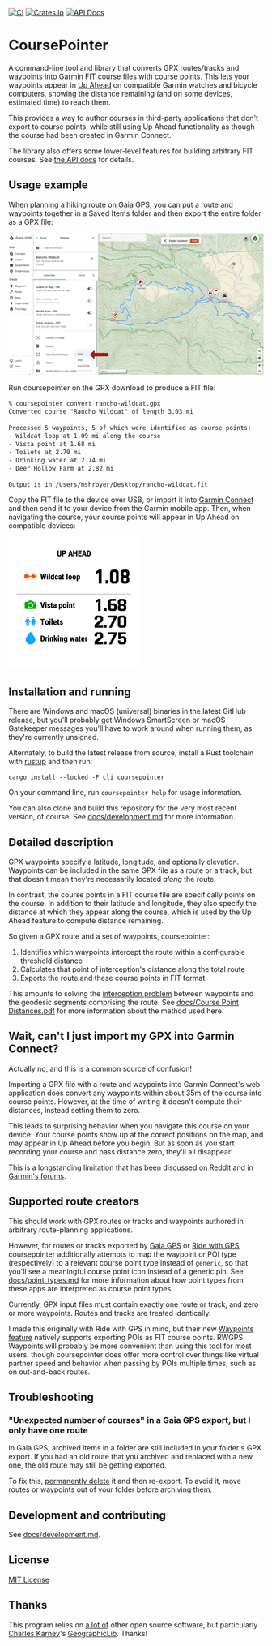 [![CI](https://github.com/mshroyer/coursepointer/actions/workflows/ci.yml/badge.svg)](https://github.com/mshroyer/coursepointer/actions/workflows/ci.yml)
[![Crates.io](https://img.shields.io/crates/v/coursepointer.svg)](https://crates.io/crates/coursepointer)
[![API Docs](https://docs.rs/coursepointer/badge.svg)](https://docs.rs/coursepointer)

# CoursePointer

A command-line tool and library that converts GPX routes/tracks and waypoints
into Garmin FIT course files with [course
points](https://support.garmin.com/en-US/?faq=aisqGZTLwH5LvbExSdO6L6). This
lets your waypoints appear in [Up
Ahead](https://support.garmin.com/en-US/?faq=lQMibRoY2I5Y4pP8EXgxv7) on
compatible Garmin watches and bicycle computers, showing the distance
remaining (and on some devices, estimated time) to reach them.

This provides a way to author courses in third-party applications that don't
export to course points, while still using Up Ahead functionality as though
the course had been created in Garmin Connect.

The library also offers some lower-level features for building arbitrary FIT
courses.  See [the API docs](https://docs.rs/coursepointer) for details.

## Usage example

When planning a hiking route on [Gaia GPS](https://gaiagps.com/), you can put
a route and waypoints together in a Saved Items folder and then export the
entire folder as a GPX file:

![Example hike](docs/img/gaia-rancho-wildcat.png)

Run coursepointer on the GPX download to produce a FIT file:

```
% coursepointer convert rancho-wildcat.gpx
Converted course "Rancho Wildcat" of length 3.03 mi

Processed 5 waypoints, 5 of which were identified as course points:
- Wildcat loop at 1.09 mi along the course
- Vista point at 1.68 mi
- Toilets at 2.70 mi
- Drinking water at 2.74 mi
- Deer Hollow Farm at 2.82 mi

Output is in /Users/mshroyer/Desktop/rancho-wildcat.fit
```

Copy the FIT file to the device over USB, or import it into [Garmin
Connect](https://connect.garmin.com/modern/) and then send it to your device
from the Garmin mobile app.  Then, when navigating the course, your course
points will appear in Up Ahead on compatible devices:

![Garmin Fenix Up Ahead screenshot](docs/img/gaia-rancho-wildcat-screenshot.png)

## Installation and running

There are Windows and macOS (universal) binaries in the latest GitHub release,
but you'll probably get Windows SmartScreen or macOS Gatekeeper messages
you'll have to work around when running them, as they're currently unsigned.

Alternately, to build the latest release from source, install a Rust toolchain
with [rustup](https://rustup.rs/) and then run:

```
cargo install --locked -F cli coursepointer
```

On your command line, run `coursepointer help` for usage information.

You can also clone and build this repository for the very most recent version,
of course.  See [docs/development.md](docs/development.md) for more
information.

## Detailed description

GPX waypoints specify a latitude, longitude, and optionally elevation.
Waypoints can be included in the same GPX file as a route or a track, but that
doesn't mean they're necessarily located *along* the route.

In contrast, the course points in a FIT course file are specifically points on
the course.  In addition to their latitude and longitude, they also specify
the distance at which they appear along the course, which is used by the Up
Ahead feature to compute distance remaining.

So given a GPX route and a set of waypoints, coursepointer:

1. Identifies which waypoints intercept the route within a configurable
   threshold distance
2. Calculates that point of interception's distance along the total route
3. Exports the route and these course points in FIT format

This amounts to solving the [interception
problem](https://sourceforge.net/p/geographiclib/discussion/1026621/thread/21aaff9f/#8a93)
between waypoints and the geodesic segments comprising the route.  See
[docs/Course Point Distances.pdf](docs/Course%20Point%20Distances.pdf) for
more information about the method used here.

## Wait, can't I just import my GPX into Garmin Connect?

Actually no, and this is a common source of confusion!

Importing a GPX file with a route and waypoints into Garmin Connect's web
application does convert any waypoints within about 35m of the course into
course points.  However, at the time of writing it doesn't compute their
distances, instead setting them to zero.

This leads to surprising behavior when you navigate this course on your
device: Your course points show up at the correct positions on the map, and
may appear in Up Ahead before you begin.  But as soon as you start recording
your course and pass distance zero, they'll all disappear!

This is a longstanding limitation that has been discussed [on
Reddit](https://www.reddit.com/r/Garmin/comments/1ds478x/how_does_up_ahead_actually_work/)
and [in Garmin's
forums](https://forums.garmin.com/outdoor-recreation/outdoor-recreation/f/fenix-7-series/369450/is-garmin-going-to-ever-fix-a-glaring-bug-with-garmin-connect-gpx-course-import-which-results-in-up-ahead-simply-not-working/1765480#1765480).

## Supported route creators

This should work with GPX routes or tracks and waypoints authored in arbitrary
route-planning applications.

However, for routes or tracks exported by [Gaia GPS](https://gaiagps.com/) or
[Ride with GPS](https://ridewithgps.com/), coursepointer additionally attempts
to map the waypoint or POI type (respectively) to a relevant course point type
instead of `generic`, so that you'll see a meaningful course point icon
instead of a generic pin.  See [docs/point_types.md](docs/point_types.md) for
more information about how point types from these apps are interpreted as
course point types.

Currently, GPX input files must contain exactly one route or track, and zero
or more waypoints.  Routes and tracks are treated identically.

I made this originally with Ride with GPS in mind, but their new [Waypoints
feature](https://support.ridewithgps.com/hc/en-us/articles/36795897776411-Waypoints)
natively supports exporting POIs as FIT course points.  RWGPS Waypoints will
probably be more convenient than using this tool for most users, though
coursepointer does offer more control over things like virtual partner speed
and behavior when passing by POIs multiple times, such as on out-and-back
routes.

## Troubleshooting

### "Unexpected number of courses" in a Gaia GPS export, but I only have one route

In Gaia GPS, archived items in a folder are still included in your folder's
GPX export.  If you had an old route that you archived and replaced with a new
one, the old route may still be getting exported.

To fix this, [permanently
delete](https://help.gaiagps.com/hc/en-us/articles/360004157214-Archiving-Unarchiving-and-Recovering-Lost-Data)
it and then re-export.  To avoid it, move routes or waypoints out of your
folder before archiving them.

## Development and contributing

See [docs/development.md](docs/development.md).

## License

[MIT License](LICENSE.txt)

## Thanks

This program relies on [a lot of](docs/third_party_licenses.md) other open
source software, but particularly [Charles
Karney](https://www.sri.com/people/charles-karney/)'s
[GeographicLib](https://github.com/geographiclib/geographiclib).  Thanks!
